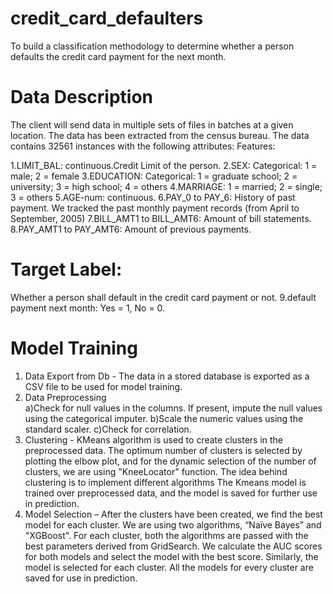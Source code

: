 # credit_card_defaulters
To build a classification methodology to determine whether a person defaults the credit card payment for the next month.

# Data Description
The client will send data in multiple sets of files in batches at a given location. The data has been extracted from the census bureau. 
The data contains 32561 instances with the following attributes:
Features:

1.LIMIT_BAL: continuous.Credit Limit of the person.
2.SEX: Categorical: 1 = male; 2 = female
3.EDUCATION: Categorical: 1 = graduate school; 2 = university; 3 = high school; 4 = others
4.MARRIAGE: 1 = married; 2 = single; 3 = others
5.AGE-num: continuous. 
6.PAY_0 to PAY_6: History of past payment. We tracked the past monthly payment records (from April to September, 2005)
7.BILL_AMT1 to BILL_AMT6: Amount of bill statements.
8.PAY_AMT1 to PAY_AMT6: Amount of previous payments. 

# Target Label:
Whether a person shall default in the credit card payment or not.
9.default payment next month:  Yes = 1, No = 0.

# Model Training 
1) Data Export from Db - The data in a stored database is exported as a CSV file to be used for model training.
2) Data Preprocessing   
a)Check for null values in the columns. If present, impute the null values using the categorical imputer.
b)Scale the numeric values using the standard scaler.
c)Check for  correlation.
3) Clustering - KMeans algorithm is used to create clusters in the preprocessed data. The optimum number of clusters is selected by plotting the elbow plot, and for the dynamic selection of the number of clusters, we are using "KneeLocator" function. The idea behind clustering is to implement different algorithms
The Kmeans model is trained over preprocessed data, and the model is saved for further use in prediction.
4) Model Selection – After the clusters have been created, we find the best model for each cluster. We are using two algorithms, “Naïve Bayes” and "XGBoost". For each cluster, both the algorithms are passed with the best parameters derived from GridSearch. We calculate the AUC scores for both models and select the model with the best score. Similarly, the model is selected for each cluster. All the models for every cluster are saved for use in prediction.

 

